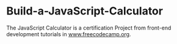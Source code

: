 # Build-a-JavaScript-Calculator
The JavaScript Calculator is a certification Project from front-end development tutorials in www.freecodecamp.org.
